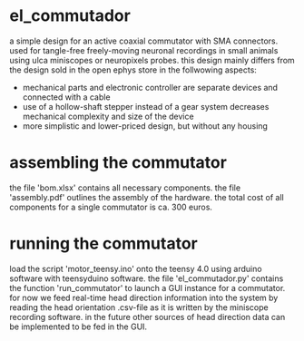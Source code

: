 ﻿# el_commutador

a simple design for an active coaxial commutator with SMA connectors. used for tangle-free freely-moving neuronal recordings in small animals using ulca miniscopes or neuropixels probes. this design mainly differs from the design sold in the open ephys store in the follwowing aspects:
* mechanical parts and electronic controller are separate devices and connected with a cable
* use of a hollow-shaft stepper instead of a gear system decreases mechanical complexity and size of the device
* more simplistic and lower-priced design, but without any housing

# assembling the commutator

the file 'bom.xlsx' contains all necessary components. the file 'assembly.pdf' outlines the assembly of the hardware. the total cost of all components for a single commutator is ca. 300 euros.

# running the commutator

load the script 'motor_teensy.ino' onto the teensy 4.0 using arduino software with teensyduino software. the file 'el_commutador.py' contains the function 'run_commutator' to launch a GUI instance for a commutator. for now we feed real-time head direction information into the system by reading the head orientation .csv-file as it is written by the miniscope recording software. in the future other sources of head direction data can be implemented to be fed in the GUI.
